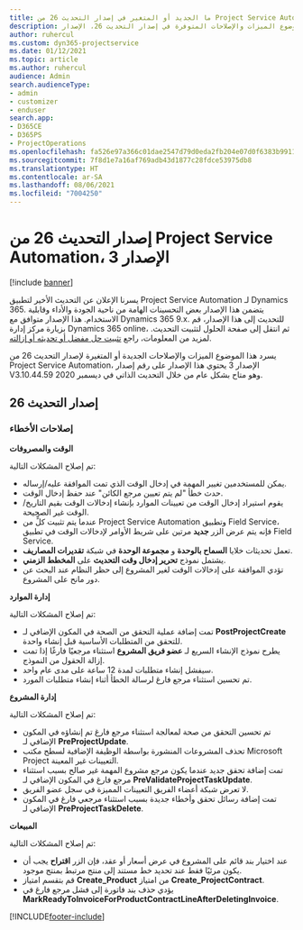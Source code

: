 ```yaml
---
title: ما الجديد أو المتغير في إصدار التحديث 26 من Project Service Automation، الإصدار 3
description: يسرد هذا الموضوع الميزات والإصلاحات المتوفرة في إصدار التحديث 26، الإصدار V3 من Project Service Automation.
author: ruhercul
ms.custom: dyn365-projectservice
ms.date: 01/12/2021
ms.topic: article
ms.author: ruhercul
audience: Admin
search.audienceType:
- admin
- customizer
- enduser
search.app:
- D365CE
- D365PS
- ProjectOperations
ms.openlocfilehash: fa526e97a366c01dae2547d79d0eda2fb204e07d0f6383b991165b9eecd836e9
ms.sourcegitcommit: 7f8d1e7a16af769adb43d1877c28fdce53975db8
ms.translationtype: HT
ms.contentlocale: ar-SA
ms.lasthandoff: 08/06/2021
ms.locfileid: "7004250"
---
```

# <a name="project-service-automation-update-release-26-v3"></a>إصدار التحديث 26 من Project Service Automation، الإصدار 3

[!include [banner](../includes/psa-now-project-operations.md)]

يسرنا الإعلان عن التحديث الأخير لتطبيق Project Service Automation لـ Dynamics 365. يتضمن هذا الإصدار بعض التحسينات الهامة من ناحية الجودة والأداء وقابلية الاستخدام. هذا الإصدار متوافق مع Dynamics 365 9.x. للتحديث إلى هذا الإصدار، قم بزيارة مركز إدارة Dynamics 365 online، ثم انتقل إلى صفحة الحلول لتثبيت التحديث. لمزيد من المعلومات، راجع [تثبيت حل مفضل أو تحديثه أو إزالته](/power-platform/admin/install-remove-preferred-solution).

يسرد هذا الموضوع الميزات والإصلاحات الجديدة أو المتغيرة لإصدار التحديث 26 من Project Service Automation، الإصدار 3‬ يحتوي هذا الإصدار على رقم إصدار V3.10.44.59 وهو متاح بشكل عام من خلال التحديث الذاتي في ديسمبر 2020.

## <a name="update-release-26"></a>إصدار التحديث 26

### <a name="bug-fixes"></a>إصلاحات الأخطاء

**الوقت والمصروفات**

تم إصلاح المشكلات التالية:

- يمكن للمستخدمين تغيير المهمة في إدخال الوقت الذي تمت الموافقة عليه/إرساله.
- حدث خطأ "لم يتم تعيين مرجع الكائن" عند حفظ إدخال الوقت.
- يقوم استيراد إدخال الوقت من تعيينات الموارد بإنشاء إدخالات الوقت بقيم التاريخ/الوقت غير الصحيحة.
- عندما يتم تثبيت كلٍّ من Project Service Automation وتطبيق Field Service، فإنه يتم عرض الزر **جديد** مرتين على شريط الأوامر لإدخالات الوقت في تطبيق Field Service.
- تعمل تحديثات خلايا **السماح بالوحدة** و **مجموعة الوحدة** في شبكة **تقديرات المصاريف**.
- يشتمل نموذج **تحرير إدخال وقت التحديث** على **المخطط الزمني**.
- تؤدي الموافقة على إدخالات الوقت لغير المشروع إلى حظر النظام عند البحث عن دور مانح على المشروع.

**إدارة الموارد**

تم إصلاح المشكلات التالية:

- تمت إضافة عملية التحقق من الصحة في المكون الإضافي لـ **PostProjectCreate** للتحقق من المتطلبات الأساسية قبل إنشاء واحدة.
- يطرح نموذج الإنشاء السريع لـ **عضو فريق المشروع** استثناء مرجعيًا فارغًا إذا تمت إزالة الحقول من النموذج.
- سيفشل إنشاء متطلبات لمدة 12 ساعة على مدى عام واحد.
- تم تحسين استثناء مرجع فارغ لرسالة الخطأ أثناء إنشاء متطلبات المورد.

**إدارة المشروع**

تم إصلاح المشكلات التالية:

- تم تحسين التحقق من صحة لمعالجة استثناء مرجع فارغ تم إنشاؤه في المكون الإضافي لـ **PreProjectUpdate**.
- تحذف المشروعات المنشورة بواسطة الوظيفة الإضافية لسطح مكتب Microsoft Project التعيينات غير المعينة.
- تمت إضافة تحقق جديد عندما يكون مرجع مشروع المهمة غير صالح بسبب استثناء مرجع فارغ في المكون الإضافي لـ **PreValidateProjectTaskUpdate**.
- لا تعرض شبكة أعضاء الفريق التعيينات المميزة في سجل عضو الفريق.
- تمت إضافة رسائل تحقق وأخطاء جديدة بسبب استثناء مرجعي فارغ في المكون الإضافي لـ **PreProjectTaskDelete**.

**المبيعات**

تم إصلاح المشكلات التالية:

- عند اختيار بند قائم على المشروع في عرض أسعار أو عقد، فإن الزر **اقتراح** يجب أن يكون مرئيًا فقط عند تحديد خط مستند إلى منتج مرتبط بمنتج موجود.
- قم بتقسم امتياز **Create_Product** من امتياز **Create_ProjectContract**.
- يؤدي حذف بند فاتورة إلى فشل مرجع فارغ في **MarkReadyToInvoiceForProductContractLineAfterDeletingInvoice**.


[!INCLUDE[footer-include](../includes/footer-banner.md)]